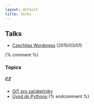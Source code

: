 ```yaml
---
layout: default
title: Talks
---
```


## Talks

* [Czechitas Wordpress](2015/czechitas-wordpress.html) (2015/03/01)


{% comment %}
### Topics

##### CZ

* [GIT pro začátečníky](git-pro-zacatecniky-cz.html)
* [Úvod do Pythonu](uvod-do-pytonu-cz.html)
{% endcomment %}

